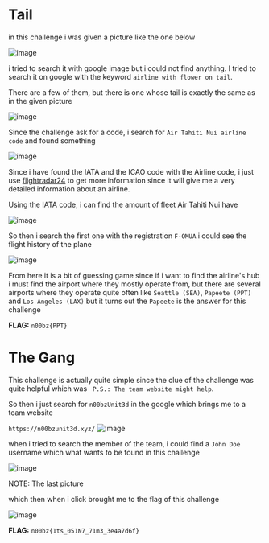 # **Tail**

in this challenge i was given a picture like the one below

![image](https://github.com/user-attachments/assets/0e6638a3-e75a-4dd0-84e3-a66d069ba9a6)

i tried to search it with google image but i could not find anything.
I tried to search it on google with the keyword `airline with flower on tail`.

There are a few of them, but there is one whose tail is exactly the same as in the given picture

![image](https://github.com/user-attachments/assets/c55fad34-920c-4cc7-b2a7-b70d04fd23ec)

Since the challenge ask for a code, i search for `Air Tahiti Nui airline code` and found something

![image](https://github.com/user-attachments/assets/3a264ad6-d69d-4bfd-b167-422a1d5fcdb2)

Since i have found the IATA and the ICAO code with the Airline code, i just use [flightradar24](https://www.flightradar24.com/) to get more information since it will give me a very detailed information about an airline.

Using the IATA code, i can find the amount of fleet Air Tahiti Nui have

![image](https://github.com/user-attachments/assets/b7811e86-fcd5-403c-ab22-e733ee94b4b8)

So then i search the first one with the registration `F-OMUA` i could see the flight history of the plane

![image](https://github.com/user-attachments/assets/04e6d2d0-e166-4e4a-8605-6b803ff1479f)

From here it is a bit of guessing game since if i want to find the airline's hub i must find the airport where they mostly operate from, but there are several airports where they operate quite often
like `Seattle (SEA)`, `Papeete (PPT)` and `Los Angeles (LAX)` but it turns out the `Papeete` is the answer for this challenge

**FLAG:** `n00bz{PPT}`

# **The Gang**

This challenge is actually quite simple since the clue of the challenge was quite helpful which was ` P.S.: The team website might help`.

So then i just search for `n00bzUnit3d` in the google which brings me to a team website

`https://n00bzunit3d.xyz/`
![image](https://github.com/user-attachments/assets/0fed13d8-ce42-4587-aa3e-4cd446c25491)

when i tried to search the member of the team, i could find a `John Doe` username which what wants to be found in this challenge

![image](https://github.com/user-attachments/assets/713fafbc-2ab9-4d6f-bdf5-ddb2b7da0205)

NOTE: The last picture

which then when i click brought me to the flag of this challenge

![image](https://github.com/user-attachments/assets/0ccfe7d4-927b-4395-b86c-98a7e12412e5)

**FLAG:** `n00bz{1ts_051N7_71m3_3e4a7d6f}`
